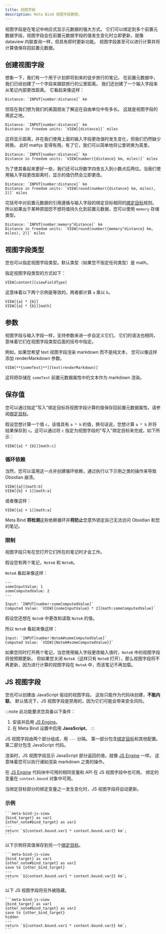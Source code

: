 ```yaml
---
title: 视图字段
description: Meta Bind 视图字段教程。
---
```


视图字段是在笔记中响应式显示元数据的强大方式。
它们可以绑定到多个前置元数据字段，视图字段会在前置元数据字段的值发生变化时立即更新，就像 dataview 内联查询一样，但具有即时更新功能。
视图字段甚至可以进行计算并将计算值保存回前置元数据。

## 创建视图字段

想象一下，我们有一个用于计划即将到来的徒步旅行的笔记。
在前置元数据中，我们已经创建了一个字段来跟踪旅行的公里距离。
我们还创建了一个输入字段来从笔记内部更改距离。
它看起来像这样：

```custom_markdown
Distance: `INPUT[number:distance]` km
```

但现在我们想为我们的美国朋友了解这在自由单位中有多长。
这就是视图字段的用武之地。

```custom_markdown "VIEW[{distance}]"
Distance: `INPUT[number:distance]` km
Distance in freedom units: `VIEW[{distance}]` miles
```

这将显示距离，并在我们使用上面的输入字段更改值时发生变化，但我们仍然缺少转换。
此时 mathjs 变得有用。有了它，我们可以简单地将公里转换为英里。

```custom_markdown "VIEW[number({distance} km, miles)]"
Distance: `INPUT[number:distance]` km
Distance in freedom units: `VIEW[number({distance} km, miles)]` miles
```

为了使其看起来更好一些，我们还可以将数字四舍五入到小数点后两位。当我们使用输入字段更改距离时，显示的值仍然会立即更改。

```custom_markdown "VIEW[round(number({distance} km, miles), 2)]"
Distance: `INPUT[number:distance]` km
Distance in freedom units: `VIEW[round(number({distance} km, miles), 2)]` miles
```

花括号中对前置元数据的引用遵循与输入字段的绑定目标相同的[绑定目标](/obsidian-meta-bind-plugin-docs/guides/bindtargets)规则。
所以如果出于某种原因您不想将值持久化到前置元数据，您可以使用 `memory` 存储类型。

```custom_markdown "memory^distance"
Distance: `INPUT[number:memory^distance]` km
Distance in freedom units: `VIEW[round(number({memory^distance} km, miles), 2)]` miles
```

## 视图字段类型

您也可以指定视图字段类型。默认类型（如果您不指定任何类型）是 math。

指定视图字段类型的方式如下：

```meta-bind
VIEW[content][viewFieldType]
```

这意味着以下两个示例是等效的。两者都计算 `a` 乘以 `b`。

```meta-bind
VIEW[{a} * {b}]
VIEW[{a} * {b}][math]
```

## 参数

视图字段与输入字段一样，支持参数来进一步自定义它们。
它们的语法也相同，意味着它们在视图字段类型后面的括号中指定。

例如，如果您希望 text 视图字段渲染 markdown 而不是纯文本，
您可以像这样添加 renderMarkdown 参数。

```meta-bind
VIEW[**{someText}**][text(renderMarkdown)]
```

这将把存储在 `someText` 前置元数据属性中的文本作为 markdown 渲染。

## 保存值

您可以通过指定"写入"绑定目标将视图字段计算的值保存回前置元数据属性。请参阅[绑定目标](/obsidian-meta-bind-plugin-docs/guides/bindtargets)。

假设您想计算一个值 `c`，该值具有 `a * b` 的值，换句话说，您想计算 `a * b` 并将结果保存到 `c`。这可以通过将 `c` 指定为视图字段的"写入"绑定目标来完成，如下所示：

```meta-bind ":c"
VIEW[{a} * {b}][math:c]
```

### 循环依赖

当然，您可以滥用这一点并创建循环依赖，通过执行以下示例之类的操作来导致 Obsidian 崩溃。

```meta-bind
VIEW[{a}][math:b]
VIEW[{b} + 1][math:a]
```

或者像这样：

```meta-bind
VIEW[{a} + 1][math:a]
```

Meta Bind **将检测**这些依赖循环并**将防止**您意外锁定自己无法访问 Obsidian 和您的笔记。

### 限制

视图字段只有在您打开它们所在的笔记时才会工作。

假设您有两个笔记，`NoteA` 和 `NoteB`。

`NoteA` 看起来像这样：

```custom_markdown title="NoteA.md"
---
someInputValue: 1
someComputedValue: 2
---

Input: `INPUT[number:someComputedValue]`
Computed Value: `VIEW[{someInputValue} * 2][math:someComputedValue]`
```

假设您还想在 `NoteB` 中更改和读取 `NoteA` 的值。

所以 `NoteB` 看起来像这样：

```custom_markdown title="NoteB.md"
Input: `INPUT[number:NoteA#someComputedValue]`
Computed Value: `VIEW[{NoteA#someComputedValue}]`
```

如果您同时打开两个笔记，当您使用输入字段更改输入值时，`NoteB` 中的视图字段将按预期更新。
但如果您关闭 `NoteA`（这样只有 `NoteB` 打开），那么视图字段将不再更新，因为进行计算的视图字段在 `NoteA` 中，而该笔记不再加载。

## JS 视图字段

您也可以创建由 JavaScript 驱动的视图字段。
这些只能作为代码块创建，**不能内联**。
默认情况下，JS 视图字段是禁用的，因为它们可能会带来安全风险。

:::note
此功能要求您具备以下条件：

1. 安装并启用 [JS Engine](https://github.com/mProjectsCode/obsidian-js-engine-plugin)。
2. 在 Meta Bind 设置中启用 **JavaScript**。
:::

JS 视图字段由两个部分组成，用 `---` 分隔。
第一部分包含[绑定目标](/obsidian-meta-bind-plugin-docs/guides/bindtargets)和其他配置。
第二部分包含 JavaScript 代码。

渲染时，JS 视图字段显示 JavaScript 部分返回的值，就像 [JS Engine](https://github.com/mProjectsCode/obsidian-js-engine-plugin) 一样。
这意味着您可以执行诸如渲染 markdown 之类的操作。

在 [JS Engine](https://github.com/mProjectsCode/obsidian-js-engine-plugin#api-docs) 代码块中可用的相同变量和 API 在 JS 视图字段中也可用。
绑定的变量在 `context.bound` 对象中可用。

当绑定目标部分的绑定变量之一发生变化时，JS 视图字段将自动更新。

### 示例

````custom_markdown
```meta-bind-js-view
{bind_target} as var1
{other_note#bind_target} as var2
---
return `${context.bound.var1 * context.bound.var2} km`;
```
````

以下示例将其值保存到另一个[绑定目标](/obsidian-meta-bind-plugin-docs/guides/bindtargets)。

````custom_markdown {4}
```meta-bind-js-view
{bind_target} as var1
{other_note#bind_target} as var2
save to {other_bind_target}
---
return `${context.bound.var1 * context.bound.var2} km`;
```
````

以下 JS 视图字段将另外被隐藏。

````custom_markdown {5}
```meta-bind-js-view
{bind_target} as var1
{other_note#bind_target} as var2
save to {other_bind_target}
hidden
---
return `${context.bound.var1 * context.bound.var2} km`;
```
````